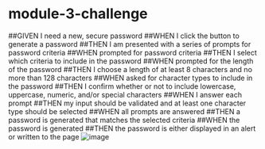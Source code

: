 # module-3-challenge
##GIVEN I need a new, secure password
##WHEN I click the button to generate a password
##THEN I am presented with a series of prompts for password criteria
##WHEN prompted for password criteria
##THEN I select which criteria to include in the password
##WHEN prompted for the length of the password
##THEN I choose a length of at least 8 characters and no more than 128 characters
##WHEN asked for character types to include in the password
##THEN I confirm whether or not to include lowercase, uppercase, numeric, and/or special characters
##WHEN I answer each prompt
##THEN my input should be validated and at least one character type should be selected
##WHEN all prompts are answered
##THEN a password is generated that matches the selected criteria
##WHEN the password is generated
##THEN the password is either displayed in an alert or written to the page
![image](https://github.com/JasonArriaza/module-3-challenge/assets/98302556/5309622e-2a62-49cb-be6d-81f2b0baaec4)
